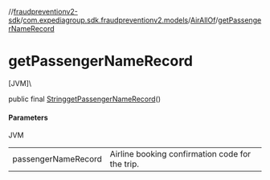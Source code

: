 //[fraudpreventionv2-sdk](../../../index.md)/[com.expediagroup.sdk.fraudpreventionv2.models](../index.md)/[AirAllOf](index.md)/[getPassengerNameRecord](get-passenger-name-record.md)

# getPassengerNameRecord

[JVM]\

public final [String](https://docs.oracle.com/javase/8/docs/api/java/lang/String.html)[getPassengerNameRecord](get-passenger-name-record.md)()

#### Parameters

JVM

| | |
|---|---|
| passengerNameRecord | Airline booking confirmation code for the trip. |
